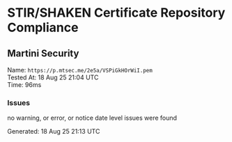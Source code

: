 # STIR/SHAKEN Certificate Repository Compliance

## Martini Security

Name: `https://p.mtsec.me/2e5a/VSPiGkHOrWiI.pem`\
Tested At: 18 Aug 25 21:04 UTC\
Time: 96ms

### Issues

no warning, or error, or notice date level issues were found

Generated: 18 Aug 25 21:13 UTC